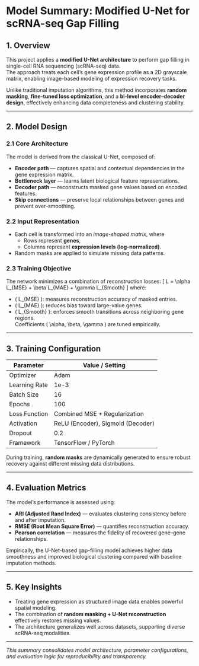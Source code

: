 # Model Summary: Modified U-Net for scRNA-seq Gap Filling

## 1. Overview
This project applies a **modified U-Net architecture** to perform gap filling in single-cell RNA sequencing (scRNA-seq) data.  
The approach treats each cell’s gene expression profile as a 2D grayscale matrix, enabling image-based modeling of expression recovery tasks.

Unlike traditional imputation algorithms, this method incorporates **random masking**, **fine-tuned loss optimization**, and a **bi-level encoder–decoder design**, effectively enhancing data completeness and clustering stability.

---

## 2. Model Design

### 2.1 Core Architecture
The model is derived from the classical U-Net, composed of:
- **Encoder path** — captures spatial and contextual dependencies in the gene expression matrix.
- **Bottleneck layer** — learns latent biological feature representations.
- **Decoder path** — reconstructs masked gene values based on encoded features.
- **Skip connections** — preserve local relationships between genes and prevent over-smoothing.

### 2.2 Input Representation
- Each cell is transformed into an *image-shaped matrix*, where  
  - Rows represent **genes**,  
  - Columns represent **expression levels (log-normalized)**.  
- Random masks are applied to simulate missing data patterns.

### 2.3 Training Objective
The network minimizes a combination of reconstruction losses:
\[
L = \alpha L_{MSE} + \beta L_{MAE} + \gamma L_{Smooth}
\]
where:
- \( L_{MSE} \): measures reconstruction accuracy of masked entries.  
- \( L_{MAE} \): reduces bias toward large-value genes.  
- \( L_{Smooth} \): enforces smooth transitions across neighboring gene regions.  
Coefficients \( \alpha, \beta, \gamma \) are tuned empirically.

---

## 3. Training Configuration

| Parameter | Value / Setting |
|------------|----------------|
| Optimizer | Adam |
| Learning Rate | 1e-3 |
| Batch Size | 16 |
| Epochs | 100 |
| Loss Function | Combined MSE + Regularization |
| Activation | ReLU (Encoder), Sigmoid (Decoder) |
| Dropout | 0.2 |
| Framework | TensorFlow / PyTorch |

During training, **random masks** are dynamically generated to ensure robust recovery against different missing data distributions.

---

## 4. Evaluation Metrics

The model’s performance is assessed using:
- **ARI (Adjusted Rand Index)** — evaluates clustering consistency before and after imputation.  
- **RMSE (Root Mean Square Error)** — quantifies reconstruction accuracy.  
- **Pearson correlation** — measures the fidelity of recovered gene–gene relationships.

Empirically, the U-Net-based gap-filling model achieves higher data smoothness and improved biological clustering compared with baseline imputation methods.

---

## 5. Key Insights
- Treating gene expression as structured image data enables powerful spatial modeling.  
- The combination of **random masking + U-Net reconstruction** effectively restores missing values.  
- The architecture generalizes well across datasets, supporting diverse scRNA-seq modalities.  

---

*This summary consolidates model architecture, parameter configurations, and evaluation logic for reproducibility and transparency.*
